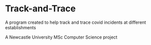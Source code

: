# Track-and-Trace
A program created to help track and trace covid incidents at different establishments

A Newcastle University MSc Computer Science project
